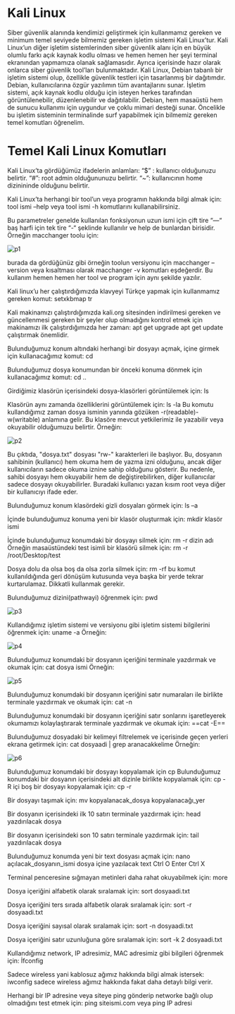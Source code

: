 # Kali Linux
Siber güvenlik alanında kendimizi geliştirmek için kullanmamız gereken ve minimum temel seviyede bilmemiz gereken işletim sistemi Kali Linux’tur. Kali Linux’un diğer işletim sistemlerinden siber güvenlik alanı için en büyük olumlu farkı açık kaynak kodlu olması ve hemen hemen her şeyi terminal ekranından yapmamıza olanak sağlamasıdır. Ayrıca içerisinde hazır olarak onlarca siber güvenlik tool’ları bulunmaktadır. 
Kali Linux, Debian tabanlı bir işletim sistemi olup, özellikle güvenlik testleri için tasarlanmış bir dağıtımdır.
Debian, kullanıcılarına özgür yazılımın tüm avantajlarını sunar. İşletim sistemi, açık kaynak kodlu olduğu için isteyen herkes tarafından görüntülenebilir, düzenlenebilir ve dağıtılabilir. Debian, hem masaüstü hem de sunucu kullanımı için uygundur ve çoklu mimari desteği sunar.
Öncelikle bu işletim sisteminin terminalinde surf yapabilmek için bilmemiz gereken temel komutları öğrenelim.


# Temel Kali Linux Komutları
Kali Linux’ta gördüğümüz ifadelerin anlamları:
“$” : kullanıcı olduğunuzu belirtir.
“#”: root admin olduğununuzu belirtir.
 “~”: kullanıcının home dizinininde olduğunu belirtir.

Kali Linux’ta herhangi bir tool’un veya programın hakkında bilgi almak için:
tool ismi –help
veya 
tool ismi -h 
komutlarını kullanabilirsiniz. 


Bu parametreler genelde kullanılan fonksiyonun uzun ismi için çift tire “—“ baş harfi için tek tire “-“ şeklinde kullanılır ve help de bunlardan birisidir. Örneğin macchanger toolu için:
 
![p1](https://github.com/barbaroskp/Kali_Linux_Commands/blob/main/images/Resim1.jpg)
 
burada da gördüğünüz gibi örneğin toolun versiyonu için macchanger –version veya kısaltması olarak macchanger -v komutları eşdeğerdir. 
Bu kullanım hemen hemen her tool ve program için aynı şekilde yazılır. 

Kali linux’u her çalıştırdığımızda klavyeyi Türkçe yapmak için kullanmamız gereken komut:
setxkbmap tr 

Kali makinamızı çalıştırdığımızda kali.org sitesinden indirilmesi gereken ve güncellenmesi gereken bir şeyler olup olmadığını kontrol etmek için makinamızı ilk çalıştırdığımızda her zaman:
apt get upgrade
apt get update
çalıştırmak önemlidir. 

Bulunduğumuz konum altındaki herhangi bir dosyayı açmak, içine girmek için kullanacağımız komut:
cd

Bulunduğumuz dosya konumundan bir önceki konuma dönmek için kullanacağımız komut:
cd ..


Girdiğimiz klasörün içerisindeki dosya-klasörleri görüntülemek için:
ls

Klasörün aynı zamanda özelliklerini görüntülemek için:
ls -la
Bu komutu kullandığımız zaman dosya isminin yanında gözüken -r(readable)-w(writable) anlamına gelir. Bu klasöre mevcut yetkilerimiz ile yazabilir veya okuyabilir olduğumuzu belirtir. 
Örneğin:

![p2](https://github.com/barbaroskp/Kali_Linux_Commands/blob/main/images/p1.png)

Bu çıktıda, "dosya.txt" dosyası "rw-" karakterleri ile başlıyor. Bu, dosyanın sahibinin (kullanıcı) hem okuma hem de yazma izni olduğunu, ancak diğer kullanıcıların sadece okuma iznine sahip olduğunu gösterir. Bu nedenle, sahibi dosyayı hem okuyabilir hem de değiştirebilirken, diğer kullanıcılar sadece dosyayı okuyabilirler. Buradaki kullanıcı yazan kısım root veya diğer bir kullanıcıyı ifade eder. 

Bulunduğumuz konum klasördeki gizli dosyaları görmek için:
ls –a 

İçinde bulunduğumuz konuma yeni bir klasör oluşturmak için:
mkdir  klasör ismi

İçinde bulunduğumuz konumdaki bir dosyayı silmek için:
rm -r dizin adı 
Örneğin masaüstündeki test isimli bir klasörü silmek için:
rm -r /root/Desktop/test


Dosya dolu da olsa boş da olsa zorla silmek için:
rm -rf
bu komut kullanıldığında geri dönüşüm kutusunda veya başka bir yerde tekrar kurtarulamaz. Dikkatli kullanmak gerekir. 


Bulunduğumuz dizini(pathwayi) öğrenmek için:
pwd
 
![p3](https://github.com/barbaroskp/Kali_Linux_Commands/blob/main/images/p3.jpeg)

Kullandığımız işletim sistemi ve versiyonu gibi işletim sistemi bilgilerini öğrenmek için:
uname -a
Örneğin:
 
![p4](https://github.com/barbaroskp/Kali_Linux_Commands/blob/main/images/p2.jpg)

Bulunduğumuz konumdaki bir dosyanın içeriğini terminale yazdırmak ve okumak için:
cat dosya ismi
Örneğin:
 
![p5](https://github.com/barbaroskp/Kali_Linux_Commands/blob/main/images/p4.jpeg)

Bulunduğumuz konumdaki bir dosyanın içeriğini satır numaraları ile birlikte terminale yazdırmak ve okumak için:
cat -n
 
Bulunduğumuz konumdaki bir dosyanın içeriğini satır sonlarını işaretleyerek okumamızı kolaylaştırarak terminale yazdırmak ve okumak için:
==cat -E==

Bulunduğumuz dosyadaki bir kelimeyi filtrelemek ve içerisinde geçen yerleri ekrana getirmek için:
 cat dosyaadi | grep aranacakkelime
Örneğin:
 
![p6](https://github.com/barbaroskp/Kali_Linux_Commands/blob/main/images/p5.jpeg)

Bulunduğumuz konumdaki bir dosyayı kopyalamak için
cp
Bulunduğumuz konumdaki bir dosyanın içerisindeki alt dizinle birlikte kopyalamak için:
cp -R
içi boş bir dosyayı kopyalamak için:
cp -r

Bir dosyayı taşımak için:
mv kopyalanacak_dosya  kopyalanacağı_yer


Bir dosyanın içerisindeki ilk 10 satırı terminale yazdırmak için:
head yazdırılacak dosya

Bir dosyanın içerisindeki son 10 satırı terminale yazdırmak için:
tail yazdırılacak dosya


Bulunduğumuz konumda yeni bir text dosyası açmak için:
nano açılacak_dosyanın_ismi
dosya içine yazılacak text
Ctrl O
Enter
Ctrl X

Terminal penceresine sığmayan metinleri daha rahat okuyabilmek için:
more

Dosya içeriğini alfabetik olarak sıralamak için:
sort dosyaadi.txt

Dosya içeriğini ters sırada alfabetik olarak sıralamak için:
sort -r dosyaadi.txt

Dosya içeriğini sayısal olarak sıralamak için:
sort -n dosyaadi.txt

Dosya içeriğini satır uzunluğuna göre sıralamak için:
sort -k 2 dosyaadi.txt

Kullandığımız network, IP adresimiz, MAC adresimiz gibi bilgileri öğrenmek için:
İfconfig

Sadece wireless yani kablosuz ağımız hakkında bilgi almak istersek:
iwconfig
sadece wireless ağımız hakkında fakat daha detaylı bilgi verir. 

Herhangi bir IP adresine veya siteye ping gönderip networke bağlı olup olmadığını test etmek için:
ping siteismi.com
veya
ping IP adresi

